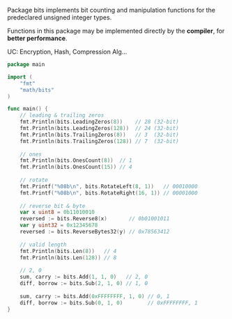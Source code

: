 Package bits implements bit counting and manipulation functions for the predeclared unsigned integer types.

Functions in this package may be implemented directly by the **compiler**, for **better performance**. 

UC: Encryption, Hash, Compression Alg...

```go
package main

import (
	"fmt"
	"math/bits"
)

func main() {
    // leading & trailing zeros
    fmt.Println(bits.LeadingZeros(8))    // 28 (32-bit)
	fmt.Println(bits.LeadingZeros(128))  // 24 (32-bit)
    fmt.Println(bits.TrailingZeros(8))   // 3  (32-bit)
	fmt.Println(bits.TrailingZeros(128)) // 7  (32-bit)
    
    // ones
    fmt.Println(bits.OnesCount(8))  // 1
	fmt.Println(bits.OnesCount(15)) // 4
    
    // rotate
    fmt.Printf("%08b\n", bits.RotateLeft(8, 1))   // 00010000
	fmt.Printf("%08b\n", bits.RotateRight(16, 1)) // 00001000
    
    // reverse bit & byte
    var x uint8 = 0b11010010
	reversed := bits.Reverse8(x)       // 0b01001011
    var y uint32 = 0x12345678
	reversed := bits.ReverseBytes32(y) // 0x78563412
    
    // valid length
    fmt.Println(bits.Len(8))   // 4
	fmt.Println(bits.Len(128)) // 8
    
    // 2, 0
    sum, carry := bits.Add(1, 1, 0)   // 2, 0
    diff, borrow := bits.Sub(2, 1, 0) // 1, 0
    
    sum, carry := bits.Add(0xFFFFFFFF, 1, 0) // 0, 1
    diff, borrow := bits.Sub(0, 1, 0)        // 0xFFFFFFFF, 1
}
```

